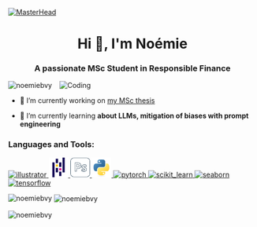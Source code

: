 [![MasterHead](https://static.wixstatic.com/media/53fad0_ce0704caa0174d6aa9b2b8101a62fa77~mv2.gif)](https://rishavchanda.io)
<h1 align="center">Hi 👋, I'm Noémie</h1>
<h3 align="center">A passionate MSc Student in Responsible Finance</h3>
<img align="right" alt="Coding" width="400" src="https://media.tenor.com/iviIq2uXz-kAAAAj/work-office.gif">

<p align="left"> <img src="https://komarev.com/ghpvc/?username=noemiebvy&label=Profile%20views&color=0e75b6&style=flat" alt="noemiebvy" /> </p>

- 🔭 I’m currently working on [my MSc thesis](https://github.com/noemiebvy/MSc-Thesis)

- 🌱 I’m currently learning **about LLMs, mitigation of biases with prompt engineering**



<h3 align="left">Languages and Tools:</h3>
<p align="left"> <a href="https://www.adobe.com/in/products/illustrator.html" target="_blank" rel="noreferrer"> <img src="https://www.vectorlogo.zone/logos/adobe_illustrator/adobe_illustrator-icon.svg" alt="illustrator" width="40" height="40"/> </a> <a href="https://pandas.pydata.org/" target="_blank" rel="noreferrer"> <img src="https://raw.githubusercontent.com/devicons/devicon/2ae2a900d2f041da66e950e4d48052658d850630/icons/pandas/pandas-original.svg" alt="pandas" width="40" height="40"/> </a> <a href="https://www.photoshop.com/en" target="_blank" rel="noreferrer"> <img src="https://raw.githubusercontent.com/devicons/devicon/master/icons/photoshop/photoshop-line.svg" alt="photoshop" width="40" height="40"/> </a> <a href="https://www.python.org" target="_blank" rel="noreferrer"> <img src="https://raw.githubusercontent.com/devicons/devicon/master/icons/python/python-original.svg" alt="python" width="40" height="40"/> </a> <a href="https://pytorch.org/" target="_blank" rel="noreferrer"> <img src="https://www.vectorlogo.zone/logos/pytorch/pytorch-icon.svg" alt="pytorch" width="40" height="40"/> </a> <a href="https://scikit-learn.org/" target="_blank" rel="noreferrer"> <img src="https://upload.wikimedia.org/wikipedia/commons/0/05/Scikit_learn_logo_small.svg" alt="scikit_learn" width="40" height="40"/> </a> <a href="https://seaborn.pydata.org/" target="_blank" rel="noreferrer"> <img src="https://seaborn.pydata.org/_images/logo-mark-lightbg.svg" alt="seaborn" width="40" height="40"/> </a> <a href="https://www.tensorflow.org" target="_blank" rel="noreferrer"> <img src="https://www.vectorlogo.zone/logos/tensorflow/tensorflow-icon.svg" alt="tensorflow" width="40" height="40"/> </a> </p>

<p><img align="left" src="https://github-readme-stats.vercel.app/api/top-langs?username=noemiebvy&show_icons=true&locale=en&layout=compact" alt="noemiebvy" /></p>

<p>&nbsp;<img align="center" src="https://github-readme-stats.vercel.app/api?username=noemiebvy&show_icons=true&locale=en" alt="noemiebvy" /></p>



<p><img align="center" src="https://github-readme-streak-stats.herokuapp.com/?user=noemiebvy&" alt="noemiebvy" /></p>
